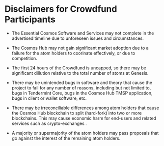 # Disclaimers for Crowdfund Participants

* The Essential Cosmos Software and Services may not complete in the advertised
  timeline due to unforeseen issues and circumstances.

* The Cosmos Hub may not gain significant market adoption due to a failure for
  the atom holders to coorinate effectively, or due to competition.

* The first 24 hours of the Crowdfund is uncapped, so there may be significant
  dillution relative to the total number of atoms at Genesis.

* There may be unintended bugs in software and theory that cause the project to
  fail for any number of reasons, including but not limited to, bugs in
Tendermint Core, bugs in the Cosmos Hub TMSP application, bugs in client or
wallet software, etc.

* There may be irreconciliable differences among atom holders that cause the
  Cosmos Hub blockchain to split (hard-fork) into two or more blockchains.  This
may cause economic harm for end-users and related services such as
crypto-exchanges .

* A majority or supermajority of the atom holders may pass proposals that go
  against the interest of the remaining atom holders.
